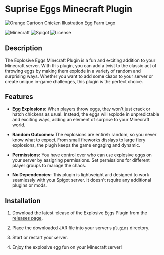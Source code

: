 # Suprise Eggs Minecraft Plugin

![Orange Cartoon Chicken Illustration Egg Farm Logo](https://github.com/s5y-ux/SurpriseEggs/assets/59636597/8a0d9f19-b578-4913-9292-8bcbe2b63843)


![Minecraft](https://img.shields.io/badge/Minecraft-1.20+-brightgreen.svg)
![Spigot](https://img.shields.io/badge/Spigot-1.20.2-orange.svg)
![License](https://img.shields.io/badge/License-MIT-blue.svg)

## Description

The Explosive Eggs Minecraft Plugin is a fun and exciting addition to your Minecraft server. With this plugin, you can add a twist to the classic act of throwing eggs by making them explode in a variety of random and surprising ways. Whether you want to add some chaos to your server or create unique in-game challenges, this plugin is the perfect choice.

## Features

- **Egg Explosions:** When players throw eggs, they won't just crack or hatch chickens as usual. Instead, the eggs will explode in unpredictable and exciting ways, adding an element of surprise to your Minecraft world.

- **Random Outcomes:** The explosions are entirely random, so you never know what to expect. From small fireworks displays to large fiery explosions, the plugin keeps the game engaging and dynamic.

- **Permissions:** You have control over who can use explosive eggs on your server by assigning permissions. Set permissions for different player groups to manage the chaos.

- **No Dependencies:** This plugin is lightweight and designed to work seamlessly with your Spigot server. It doesn't require any additional plugins or mods.

## Installation

1. Download the latest release of the Explosive Eggs Plugin from the [releases page](https://github.com/yourusername/explosive-eggs/releases).

2. Place the downloaded JAR file into your server's `plugins` directory.

3. Start or restart your server.

4. Enjoy the explosive egg fun on your Minecraft server!

